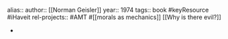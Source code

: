 alias::
author:: [[Norman Geisler]]
year:: 1974
tags:: book #keyResource #iHaveit
rel-projects:: #AMT #[[morals as mechanics]]
 [[Why is there evil?]]


-
